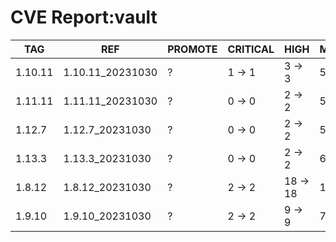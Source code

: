 # CVE Report:vault
|   TAG   |       REF        | PROMOTE | CRITICAL |   HIGH   |  MEDIUM  |  LOW   | UNKNOWN |
|---------|------------------|---------|----------|----------|----------|--------|---------|
| 1.10.11 | 1.10.11_20231030 | ?       | 1 -> 1   | 3 -> 3   | 5 -> 5   | 1 -> 1 | 0 -> 0  |
| 1.11.11 | 1.11.11_20231030 | ?       | 0 -> 0   | 2 -> 2   | 5 -> 3   | 0 -> 0 | 0 -> 0  |
| 1.12.7  | 1.12.7_20231030  | ?       | 0 -> 0   | 2 -> 2   | 5 -> 3   | 0 -> 0 | 0 -> 0  |
| 1.13.3  | 1.13.3_20231030  | ?       | 0 -> 0   | 2 -> 2   | 6 -> 4   | 0 -> 0 | 0 -> 0  |
| 1.8.12  | 1.8.12_20231030  | ?       | 2 -> 2   | 18 -> 18 | 12 -> 12 | 1 -> 1 | 0 -> 0  |
| 1.9.10  | 1.9.10_20231030  | ?       | 2 -> 2   | 9 -> 9   | 7 -> 7   | 1 -> 1 | 0 -> 0  |
